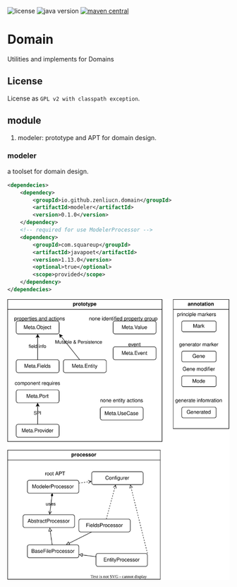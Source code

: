 <p>
<img src="https://img.shields.io/badge/license-GPLv2%20CE-green?style=plastic" alt="license"/>
<img src="https://img.shields.io/badge/java-17+-yellowgreen?style=plastic" alt="java version"/>
<a href="https://central.sonatype.com/search?smo=true&q=modeler&namespace=io.github.zenliucn.domain">
<img src="https://img.shields.io/maven-central/v/io.github.zenliucn.domain/parent?style=plastic" alt="maven central"/>
</a>
</p>

# Domain

Utilities and implements for Domains

## License

License as `GPL v2 with classpath exception`.

## module

1. modeler:  prototype and APT for domain design.

### modeler
a toolset for domain design.
```xml
<dependecies>
    <dependecy>
        <groupId>io.github.zenliucn.domain</groupId>
        <artifactId>modeler</artifactId>
        <version>0.1.0</version>
    </dependecy>
    <!-- required for use ModelerProcessor -->
    <dependency>
        <groupId>com.squareup</groupId>
        <artifactId>javapoet</artifactId>
        <version>1.13.0</version>
        <optional>true</optional>
        <scope>provided</scope>
    </dependency>
</dependecies>
```
![model](modeler/model.svg)
